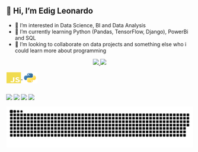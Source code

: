 ## 👋 Hi, I’m Edig Leonardo
- 👀 I’m interested in Data Science, BI and Data Analysis
- 🌱 I’m currently learning Python (Pandas, TensorFlow, Django), PowerBi and SQL
- 💞️ I’m looking to collaborate on data projects and something else who i could learn more about programming

<div align="center">
  <a href="https://github.com/EdiigLeonardo">
  <img height="180em" src="https://github-readme-stats.vercel.app/api?username=ediigleonardo&show_icons=true&theme=dracula&include_all_commits=true&count_private=true"/>
  <img height="180em" src="https://github-readme-stats.vercel.app/api/top-langs/?username=ediigleonardo&layout=compact&langs_count=7&theme=synthwave"/>
</div>
<div style="display: inline_block"><br>
  <img align="center" alt="Rafa-Js" height="30" width="40" src="https://raw.githubusercontent.com/devicons/devicon/master/icons/javascript/javascript-plain.svg">
  <img align="center" alt="Rafa-Python" height="30" width="40" src="https://raw.githubusercontent.com/devicons/devicon/master/icons/python/python-original.svg">
</div>
  
  ##
 
<div> 
  <a href="https://https://www.youtube.com/channel/UCpOSOQZHjOuV91nG482tUzg" target="_blank"><img src="https://img.shields.io/badge/YouTube-FF0000?style=for-the-badge&logo=youtube&logoColor=white" target="_blank"></a>
  <a href="https://www.instagram.com/ediig_d.__melchiior/" target="_blank"><img src="https://img.shields.io/badge/-Instagram-%23E4405F?style=for-the-badge&logo=instagram&logoColor=white" target="_blank"></a>
  <a href = "mailto:ediigmelchiior@gmail.com"><img src="https://img.shields.io/badge/-Gmail-%23333?style=for-the-badge&logo=gmail&logoColor=white" target="_blank"></a>
  <a href="https://www.linkedin.com/in/edig-leonardo77/" target="_blank"><img src="https://img.shields.io/badge/-LinkedIn-%230077B5?style=for-the-badge&logo=linkedin&logoColor=white" target="_blank"></a> 
 
  ![Snake animation](https://github.com/ediigleonardo/ediigleonardo/blob/output/github-contribution-grid-snake.svg)
 
</div>
